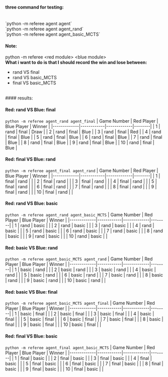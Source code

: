 #### three command for testing:
<br>
`python -m referee agent agent`
<br>
`python -m referee agent agent_rand`
<br>
`python -m referee agent agent_basic_MCTS`

#### Note:<br>
python -m referee <red module\> <blue module\>
<br>
**What i want to do is that I should record the win and lose between:**
- rand VS final
- rand VS basic_MCTS
- final VS basic_MCTS
<br>
#### results:
<br>

#### Red: rand VS Blue: final
`python -m referee agent_rand agent_final`
| Game Number | Red Player | Blue Player | Winner |
|-------------|------------|-------------|--------|
| 1           | rand       | final       | Draw   |
| 2           | rand       | final       | Blue   |
| 3           | rand       | final       | Red    |
| 4           | rand       | final       | Blue   |
| 5           | rand       | final       | Blue   |
| 6           | rand       | final       | Blue   |
| 7           | rand       | final       | Blue   |
| 8           | rand       | final       | Blue   |
| 9           | rand       | final       | Blue   |
| 10          | rand       | final       | Blue   |

#### Red: final VS Blue: rand
`python -m referee agent_final agent_rand`
| Game Number | Red Player | Blue Player | Winner |
|-------------|------------|-------------|--------|
| 1           | final      | rand        |        |
| 2           | final      | rand        |        |
| 3           | final      | rand        |        |
| 4           | final      | rand        |        |
| 5           | final      | rand        |        |
| 6           | final      | rand        |        |
| 7           | final      | rand        |        |
| 8           | final      | rand        |        |
| 9           | final      | rand        |        |
| 10          | final      | rand        |        |

#### Red: rand VS Blue: basic
`python -m referee agent_rand agent_basic_MCTS`
| Game Number | Red Player | Blue Player | Winner |
|-------------|------------|-------------|--------|
| 1           | rand       | basic       |        |
| 2           | rand       | basic       |        |
| 3           | rand       | basic       |        |
| 4           | rand       | basic       |        |
| 5           | rand       | basic       |        |
| 6           | rand       | basic       |        |
| 7           | rand       | basic       |        |
| 8           | rand       | basic       |        |
| 9           | rand       | basic       |        |
| 10          | rand       | basic       |        |

#### Red: basic VS Blue: rand
`python -m referee agent_basic_MCTS agent_rand`
| Game Number | Red Player | Blue Player | Winner |
|-------------|------------|-------------|--------|
| 1           | basic      | rand        |        |
| 2           | basic      | rand        |        |
| 3           | basic      | rand        |        |
| 4           | basic      | rand        |        |
| 5           | basic      | rand        |        |
| 6           | basic      | rand        |        |
| 7           | basic      | rand        |        |
| 8           | basic      | rand        |        |
| 9           | basic      | rand        |        |
| 10          | basic      | rand        |        |

#### Red: basic VS Blue: final
`python -m referee agent_basic_MCTS agent_final`
| Game Number | Red Player | Blue Player | Winner |
|-------------|------------|-------------|--------|
| 1           | basic      | final       |        |
| 2           | basic      | final       |        |
| 3           | basic      | final       |        |
| 4           | basic      | final       |        |
| 5           | basic      | final       |        |
| 6           | basic      | final       |        |
| 7           | basic      | final       |        |
| 8           | basic      | final       |        |
| 9           | basic      | final       |        |
| 10          | basic      | final       |        |

#### Red: final VS Blue: basic
`python -m referee agent_final agent_basic_MCTS`
| Game Number | Red Player | Blue Player | Winner |
|-------------|------------|-------------|--------|
| 1           | final      | basic       |        |
| 2           | final      | basic       |        |
| 3           | final      | basic       |        |
| 4           | final      | basic       |        |
| 5           | final      | basic       |        |
| 6           | final      | basic       |        |
| 7           | final      | basic       |        |
| 8           | final      | basic       |        |
| 9           | final      | basic       |        |
| 10          | final      | basic       |        |

